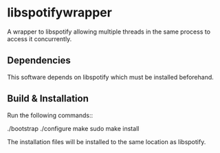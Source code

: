 libspotifywrapper
=================

A wrapper to libspotify allowing multiple threads in the same process to access it concurrently.

Dependencies
------------

This software depends on libspotify which must be installed beforehand.

Build & Installation
--------------------

Run the following commands::

  ./bootstrap
  ./configure
  make
  sudo make install

The installation files will be installed to the same location as libspotify.

